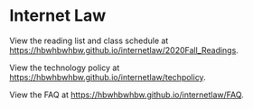 # Internet Law

View the reading list and class schedule at <https://hbwhbwhbw.github.io/internetlaw/2020Fall_Readings>.

View the technology policy at <https://hbwhbwhbw.github.io/internetlaw/techpolicy>.

View the FAQ at <https://hbwhbwhbw.github.io/internetlaw/FAQ>.
